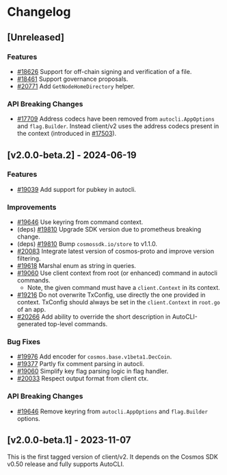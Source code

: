 <!--
Guiding Principles:

Changelogs are for humans, not machines.
There should be an entry for every single version.
The same types of changes should be grouped.
Versions and sections should be linkable.
The latest version comes first.
The release date of each version is displayed.
Mention whether you follow Semantic Versioning.

Usage:

Change log entries are to be added to the Unreleased section under the
appropriate stanza (see below). Each entry should ideally include a tag and
the Github issue reference in the following format:

* (<tag>) \#<issue-number> message

The issue numbers will later be link-ified during the release process so you do
not have to worry about including a link manually, but you can if you wish.

Types of changes (Stanzas):

"Features" for new features.
"Improvements" for changes in existing functionality.
"Deprecated" for soon-to-be removed features.
"Bug Fixes" for any bug fixes.
"Client Breaking" for breaking Protobuf, gRPC and REST routes used by end-users.
"CLI Breaking" for breaking CLI commands.
"API Breaking" for breaking exported APIs used by developers building on SDK.
Ref: https://keepachangelog.com/en/1.0.0/
-->

# Changelog

## [Unreleased]

<!-- ## [v2.1.0-rc.1] to be tagged after v0.51 final or in SDK agnostic version -->

### Features

* [#18626](https://github.com/T-ragon/cosmos-sdk/pull/18626) Support for off-chain signing and verification of a file.
* [#18461](https://github.com/T-ragon/cosmos-sdk/pull/18461) Support governance proposals.
* [#20771](https://github.com/T-ragon/cosmos-sdk/pull/20771) Add `GetNodeHomeDirectory` helper.

### API Breaking Changes

* [#17709](https://github.com/T-ragon/cosmos-sdk/pull/17709) Address codecs have been removed from `autocli.AppOptions` and `flag.Builder`. Instead client/v2 uses the address codecs present in the context (introduced in [#17503](https://github.com/T-ragon/cosmos-sdk/pull/17503)).

## [v2.0.0-beta.2] - 2024-06-19

### Features

* [#19039](https://github.com/T-ragon/cosmos-sdk/pull/19039) Add support for pubkey in autocli.

### Improvements

* [#19646](https://github.com/T-ragon/cosmos-sdk/pull/19646) Use keyring from command context.
* (deps) [#19810](https://github.com/T-ragon/cosmos-sdk/pull/19810) Upgrade SDK version due to prometheus breaking change.
* (deps) [#19810](https://github.com/T-ragon/cosmos-sdk/pull/19810) Bump `cosmossdk.io/store` to v1.1.0.
* [#20083](https://github.com/T-ragon/cosmos-sdk/pull/20083) Integrate latest version of cosmos-proto and improve version filtering.
* [#19618](https://github.com/T-ragon/cosmos-sdk/pull/19618) Marshal enum as string in queries.
* [#19060](https://github.com/T-ragon/cosmos-sdk/pull/19060) Use client context from root (or enhanced) command in autocli commands.
    * Note, the given command must have a `client.Context` in its context.
* [#19216](https://github.com/T-ragon/cosmos-sdk/pull/19216) Do not overwrite TxConfig, use directly the one provided in context. TxConfig should always be set in the `client.Context` in `root.go` of an app.
* [#20266](https://github.com/T-ragon/cosmos-sdk/pull/20266) Add ability to override the short description in AutoCLI-generated top-level commands.

### Bug Fixes

* [#19976](https://github.com/T-ragon/cosmos-sdk/pull/19976) Add encoder for `cosmos.base.v1beta1.DecCoin`.
* [#19377](https://github.com/T-ragon/cosmos-sdk/pull/19377) Partly fix comment parsing in autocli.
* [#19060](https://github.com/T-ragon/cosmos-sdk/pull/19060) Simplify key flag parsing logic in flag handler.
* [#20033](https://github.com/T-ragon/cosmos-sdk/pull/20033) Respect output format from client ctx.

### API Breaking Changes

* [#19646](https://github.com/T-ragon/cosmos-sdk/pull/19646) Remove keyring from `autocli.AppOptions` and `flag.Builder` options.

## [v2.0.0-beta.1] - 2023-11-07

This is the first tagged version of client/v2.
It depends on the Cosmos SDK v0.50 release and fully supports AutoCLI.
